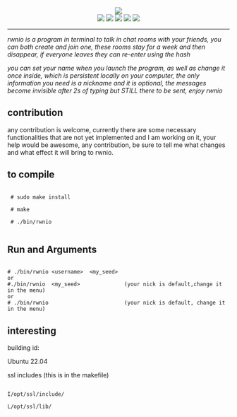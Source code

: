 


<div align="center">
   <img src="https://user-images.githubusercontent.com/52190352/168948479-74c41290-e4fb-499c-9d8f-34cbca8bf931.gif"></img>
</div>

 <div align="center"> 
   <img src="https://img.shields.io/static/v1?label=update&message=Today&color=success">
   <img src="https://img.shields.io/static/v1?label=version&message=0.9.0&color=green">
   <img src="https://img.shields.io/static/v1?label=lenguage&message=CPP&color=blue">
   <img src="https://img.shields.io/static/v1?label=standar&message=CPP17&color=red">
   <img src="https://img.shields.io/static/v1?label=CONTRIBUTIONS&message=ALL WELCOME&color=green">   
  
 </div>

<hr/>




_rwnio is a program in terminal to talk in chat rooms with your friends, you can both create and join one, these rooms stay for a week and then disappear, if everyone leaves they can re-enter using the hash_

_you can set your name when you launch the program, as well as change it once inside, which is persistent locally on your computer, the only information you need is a nickname and it is optional, the messages become invisible after 2s of typing but STILL there to be sent, enjoy rwnio_


## contribution

any contribution is welcome, currently there are some necessary functionalities that are not yet implemented and I am working on it, your help would be awesome, any contribution, be sure to tell me what changes and what effect it will bring to rwnio.





## to compile

```

 # sudo make install 
  
 # make
  
 # ./bin/rwnio
 
```

## Run and Arguments

```

# ./bin/rwnio <username>  <my_seed>      
or
#./bin/rwnio  <my_seed>              (your nick is default,change it in the menu)
or 
# ./bin/rwnio                        (your nick is default, change it in the menu)

```




## interesting

building id:

Ubuntu 22.04 


ssl includes (this is in the makefile)

``` 

I/opt/ssl/include/   

L/opt/ssl/lib/


```
